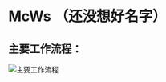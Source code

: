 # McWs  （还没想好名字）
## 主要工作流程：
![主要工作流程](https://img-blog.csdnimg.cn/20200501015355749.png?x-oss-process=image/watermark,type_ZmFuZ3poZW5naGVpdGk,shadow_10,text_aHR0cHM6Ly9ibG9nLmNzZG4ubmV0L0lzYWlhaFg=,size_16,color_FFFFFF,t_70#pic_center)

